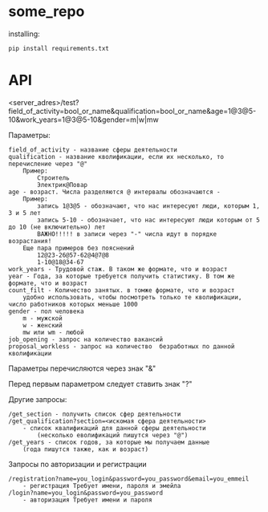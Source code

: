 # some_repo

installing:

    pip install requirements.txt

# API

<server_adres>/test?field_of_activity=bool_or_name&qualification=bool_or_name&age=1@3@5-10&work_years=1@3@5-10&gender=m|w|mw

Параметры:

    field_of_activity - название сферы деятельности
    qualification - название кволификации, если их несколько, то перечисление через "@"
        Пример:
            Строитель
            Электрик@Повар
    age - возраст. Числа разделяются @ интервалы обозначаются - 
        Пример:
            запись 1@3@5 - обозначают, что нас интересуют люди, которым 1, 3 и 5 лет
            запись 5-10 - обозначает, что нас интересуют люди которым от 5 до 10 (не включительно) лет
            ВАЖНО!!!!! в записи через "-" числа идут в порядке возрастания!
        Еще пара примеров без пояснений
            12@23-26@57-62@4@7@8
            1-10@18@34-67
    work_years - Трудовой стаж. В таком же формате, что и возраст
    year - Года, за которые требуется получить статистику. В том же формате, что и возраст
    count_filt - Количество занятых. в томже формате, что и возраст
        удобно использовать, чтобы посмотреть только те кволификации, число работников которых меньше 1000
    gender - пол человека
        m - мужской
        w - женский
        mw или wm - любой
    job_opening - запрос на количество вакансий
    proposal_workless - запрос на количество  безработных по данной кволификации

Параметры перечисляются через знак "&"

Перед первым параметром следует ставить знак "?"

Другие запросы:

    /get_section - получить список сфер деятельности
    /get_qualification?section=<искомая сфера деятельности> 
        - список квалификаций для данной сферы деятельности
            (несколько еволификаций пишутся через "@")
    /get_years - список годов, за которые мы получаем данные
        (года пишутся также, как и возраст)

Запросы по авторизации и регистрации

    /registration?name=you_login&password=you_password&email=you_emmeil
        - регистрация Требует имени, пароля и эмейла
    /login?name=you_login&password=you_password
        - авторизация Требует имени и пароля